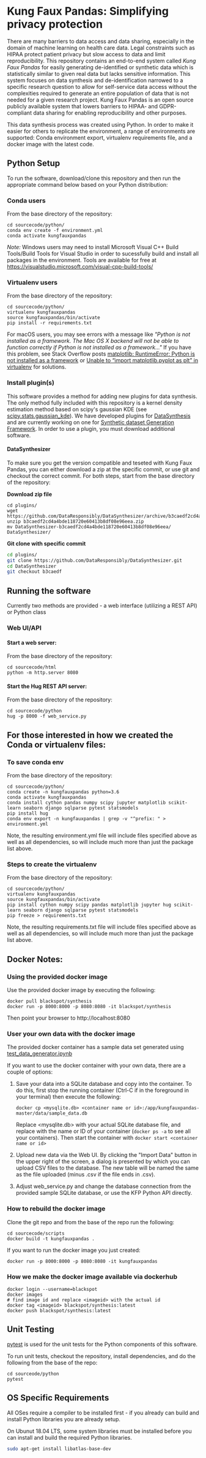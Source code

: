 # Kung Faux Pandas: Simplifying privacy protection

There are many barriers to data access and data sharing, especially in the domain of machine learning on health care data. Legal constraints such as HIPAA protect patient privacy but slow access to data and limit reproducibility. This repository contains an end-to-end system called *Kung Faux Pandas* for easily generating de-identified or synthetic data which is statistically similar to given real data but lacks sensitive information. This system focuses on data synthesis and de-identification narrowed to a specific research question to allow for self-service data access without the complexities required to generate an entire population of data that is not needed for a given research project. Kung Faux Pandas is an open source publicly available system that lowers barriers to HIPAA- and GDPR-compliant data sharing for enabling reproducibility and other purposes.

This data synthesis process was created using Python. In order to make it easier for others to replicate the environment, a range of environments are supported: Conda environment export, virtualenv requirements file, and a docker image with the latest code.

## Python Setup
To run the software, download/clone this repository and then run the appropriate command below based on your Python distribution:

### Conda users

From the base directory of the repository:

```
cd sourcecode/python/
conda env create -f environment.yml
conda activate kungfauxpandas
```
*Note:* Windows users may need to install Microsoft Visual C++ Build Tools/Build Tools for Visual Studio in order to sucessfully build and install all packages in the environment. Tools are available for free at https://visualstudio.microsoft.com/visual-cpp-build-tools/

### Virtualenv users

From the base directory of the repository:

```
cd sourcecode/python/
virtualenv kungfauxpandas
source kungfauxpandas/bin/activate
pip install -r requirements.txt
```

For macOS users, you may see errors with a message like *"Python is not installed as a framework. The Mac OS X backend will not be able to function correctly if Python is not installed as a framework..."* If you have this problem, see Stack Overflow posts [matplotlib: RuntimeError: Python is not installed as a framework](https://stackoverflow.com/questions/34977388/matplotlib-runtimeerror-python-is-not-installed-as-a-framework) or [Unable to “import matplotlib.pyplot as plt” in virtualenv](https://stackoverflow.com/questions/29433824/unable-to-import-matplotlib-pyplot-as-plt-in-virtualenv#comment86369743_35107136) for solutions.

### Install plugin(s)

This software provides a method for adding new plugins for data synthesis. The only method fully included with this repository is a kernel density estimation method based on scipy's gaussian KDE (see
  [scipy.stats.gaussian_kde](https://docs.scipy.org/doc/scipy/reference/generated/scipy.stats.gaussian_kde.html)). We have developed plugins for [DataSynthesis](https://github.com/DataResponsibly/DataSynthesizer) and are currently working on one for [Synthetic dataset Generation Framework](https://vbinds.ch/projects/sgf/index.html). In order to use a plugin, you must download additional software.

#### DataSynthesizer
To make sure you get the version compatible and teseted with Kung Faux Pandas, you can either download a zip at the specific commit, or use git and checkout the correct commit. For both steps, start from the base directory of the repository:

**Download zip file**

```
cd plugins/
wget https://github.com/DataResponsibly/DataSynthesizer/archive/b3caedf2cd4a4bde118720e60413b8df08e96eea.zip
unzip b3caedf2cd4a4bde118720e60413b8df08e96eea.zip
mv DataSynthesizer-b3caedf2cd4a4bde118720e60413b8df08e96eea/ DataSynthesizer/
```

**Git clone with specific commit**

```bash
cd plugins/
git clone https://github.com/DataResponsibly/DataSynthesizer.git
cd DataSynthesizer
git checkout b3caedf
```

## Running the software

Currently two methods are provided - a web interface (utilizing a REST API) or Python class

### Web UI/API

#### Start a web server:
From the base directory of the repository:
```
cd sourcecode/html
python -m http.server 8080
```

#### Start the Hug REST API server:
From the base directory of the repository:
```
cd sourcecode/python
hug -p 8000 -f web_service.py
```

## For those interested in how we created the Conda or virtualenv files:

### To save conda env

From the base directory of the repository:

```
cd sourcecode/python/
conda create -n kungfauxpandas python=3.6
conda activate kungfauxpandas
conda install cython pandas numpy scipy jupyter matplotlib scikit-learn seaborn django sqlparse pytest statsmodels
pip install hug
conda env export -n kungfauxpandas | grep -v "^prefix: " > environment.yml
```
Note, the resulting environment.yml file will include files specified above as well as all dependencies, so will include much more than just the package list above.

### Steps to create the virtualenv

From the base directory of the repository:

```
cd sourcecode/python/
virtualenv kungfauxpandas
source kungfauxpandas/bin/activate
pip install cython numpy scipy pandas matplotlib jupyter hug scikit-learn seaborn django sqlparse pytest statsmodels
pip freeze > requirements.txt
```

Note, the resulting requirements.txt file will include files specified above as well as all dependencies, so will include much more than just the package list above.

## Docker Notes:

### Using the provided docker image
Use the provided docker image by executing the following:

```
docker pull blackspot/synthesis
docker run -p 8000:8000 -p 8080:8080 -it blackspot/synthesis
```
Then point your browser to http://localhost:8080

### User your own data with the docker image

The provided docker container has a sample data set generated using [test_data_generator.ipynb](sourcecode/python/test_data_generator.ipynb)

If you want to use the docker container with your own data, there are a couple of options:
1. Save your data into a SQLite database and copy into the container. To do this, first stop the running container (Ctrl-C if in the foreground in your terminal) then execute the following:

    `docker cp <mysqlite.db> <container name or id>:/app/kungfauxpandas-master/data/sample_data.db`

    Replace <mysqlite.db> with your actual SQLite database file, and replace <container name or id> with the name or ID of your container (`docker ps -a` to see all your containers). Then start the container with `docker start <container name or id>`

1. Upload new data via the Web UI. By clicking the "Import Data" button in the upper right of the screen, a dialog is presented by which you can upload CSV files to the database. The new table will be named the same as the file uploaded (minus .csv if the file ends in .csv).

1. Adjust web_service.py and change the database connection from the provided sample SQLite database, or use the KFP Python API directly.

### How to rebuild the docker image
Clone the git repo and from the base of the repo run the following:

```
cd sourcecode/scripts
docker build -t kungfauxpandas .
```

If you want to run the docker image you just created:

```
docker run -p 8000:8000 -p 8080:8080 -it kungfauxpandas
 ```

### How we make the docker image available via dockerhub

```
docker login --username=blackspot
docker images
# find image id and replace <imageid> with the actual id
docker tag <imageid> blackspot/synthesis:latest
docker push blackspot/synthesis:latest
```

## Unit Testing

[pytest](http://pytest.org/) is used for the unit tests for the Python components of this software.

To run unit tests, checkout the repository, install dependencies, and do the following from the base of the repo:

```
cd sourceode/python
pytest
```

## OS Specific Requirements

All OSes require a compiler to be installed first - if you already can build and install Python libraries you are already setup.

On Ubunut 18.04 LTS, some system libraries must be installed before you can install and build the required Python libraries.

```bash
sudo apt-get install libatlas-base-dev
```
